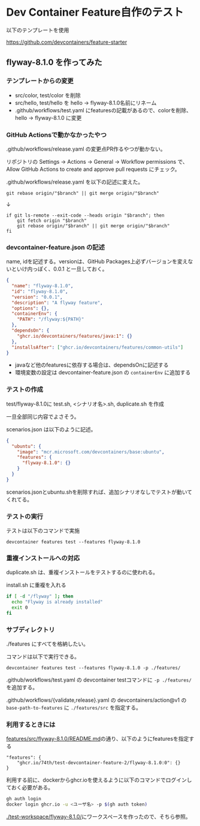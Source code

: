 # Dev Container Feature自作のテスト

以下のテンプレートを使用

https://github.com/devcontainers/feature-starter

## flyway-8.1.0 を作ってみた

### テンプレートからの変更

- src/color, test/color を削除
- src/hello, test/hello を hello -> flyway-8.1.0名前にリネーム
- .github/workflows/test.yaml にfeaturesの記載があるので、colorを削除、hello -> flyway-8.1.0 に変更

### GitHub Actionsで動かなかったやつ

.github/workflows/release.yaml の変更点PR作るやつが動かない。

リポジトリの Settings -> Actions -> General -> Workflow permissions で、
Allow GitHub Actions to create and approve pull requests にチェック。

.github/workflows/release.yaml を以下の記述に変えた。

```
git rebase origin/"$branch" || git merge origin/"$branch"
```

↓

```
if git ls-remote --exit-code --heads origin "$branch"; then
    git fetch origin "$branch"
    git rebase origin/"$branch" || git merge origin/"$branch"
fi
```

### devcontainer-feature.json の記述

name, idを記述する。versionは、GitHub Packages上必ずバージョンを変えないといけ内っぽく、0.0.1 と一旦しておく。

```json
{
  "name": "flyway-8.1.0",
  "id": "flyway-8.1.0",
  "version": "0.0.1",
  "description": "A flyway feature",
  "options": {},
  "containerEnv": {
    "PATH": "/flyway:${PATH}"
  },
  "dependsOn": {
    "ghcr.io/devcontainers/features/java:1": {}
  },
  "installsAfter": ["ghcr.io/devcontainers/features/common-utils"]
}
```

- javaなど他のfeaturesに依存する場合は、dependsOnに記述する
- 環境変数の設定は devcontainer-feature.json の `containerEnv` に追加する

### テストの作成

test/flyway-8.1.0に test.sh, <シナリオ名>.sh, duplicate.sh を作成

一旦全部同じ内容でよさそう。

scenarios.json は以下のように記述。

```json
{
  "ubuntu": {
    "image": "mcr.microsoft.com/devcontainers/base:ubuntu",
    "features": {
      "flyway-8.1.0": {}
    }
  }
}
```

scenarios.jsonとubuntu.shを削除すれば、追加シナリオなしでテストが動いてくれてる。

### テストの実行

テストは以下のコマンドで実施

```
devcontainer features test --features flyway-8.1.0
```

### 重複インストールへの対応

duplicate.sh は、重複インストールをテストするのに使われる。

install.sh に重複を入れる

```bash
if [ -d "/flyway" ]; then
  echo "Flyway is already installed"
  exit 0
fi
```

### サブディレクトリ

./features にすべてを格納したい。

コマンドは以下で実行できる。

```
devcontainer features test --features flyway-8.1.0 -p ./features/
```

.github/workflows/test.yaml の devcontainer testコマンドに `-p ./features/` を追加する。

.github/workflows/{validate,release}.yaml の devcontainers/action@v1 の `base-path-to-features` に `./features/src` を指定する。

### 利用するときには

[features/src/flyway-8.1.0/README.md](features/src/flyway-8.1.0/README.md)の通り、以下のようにfeaturesを指定する

```
"features": {
    "ghcr.io/74th/test-devcontainer-feature-2/flyway-8.1.0:0": {}
}
```

利用する前に、dockerからghcr.ioを使えるように以下のコマンドでログインしておく必要がある。

```bash
gh auth login
docker login ghcr.io -u <ユーザ名> -p $(gh auth token)
```

[./test-workspace/flyway-8.1.0/](./test-workspace/flyway-8.1.0/)にワークスペースを作ったので、そちら参照。
